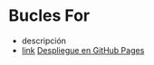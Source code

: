 # Bucles For
* descripción
* [link](https://google.com)
[Despliegue en GitHub Pages](https://github.com/crackthecodela/bootcamp-unicef/tree/master/docs)

